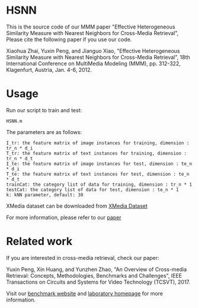 # HSNN
This is the source code of our MMM paper "Effective Heterogeneous Similarity Measure with Nearest Neighbors for Cross-Media Retrieval", Please cite the following paper if you use our code.

Xiaohua Zhai, Yuxin Peng, and Jianguo Xiao, "Effective Heterogeneous Similarity Measure with Nearest Neighbors for Cross-Media Retrieval", 18th International Conference on MultiMedia Modeling (MMM), pp. 312-322, Klagenfurt, Austria, Jan. 4-6, 2012. 

# Usage
Run our script to train and test:
 
    HSNN.m

The parameters are as follows:

    I_tr: the feature matrix of image instances for training, dimension : tr_n * d_i
    T_tr: the feature matrix of text instances for training, dimension : tr_n * d_t
    I_te: the feature matrix of image instances for test, dimension : te_n * d_i
    T_te: the feature matrix of text instances for test, dimension : te_n * d_t
    trainCat: the category list of data for training, dimension : tr_n * 1
    testCat: the category list of data for test, dimension : te_n * 1
    k: kNN parameter, default: 30

XMedia dataset can be downloaded from [XMedia Dataset](http://www.icst.pku.edu.cn/mipl/xmedia)

For more information, please refer to our [paper](http://www.icst.pku.edu.cn/mipl/tiki-download_file.php?fileId=289)

# Related work
If you are interested in cross-media retrieval, check our paper:

Yuxin Peng, Xin Huang, and Yunzhen Zhao, "An Overview of Cross-media Retrieval: Concepts, Methodologies, Benchmarks and Challenges", IEEE Transactions on Circuits and Systems for Video Technology (TCSVT), 2017.

Visit our [benchmark website](http://www.icst.pku.edu.cn/mipl/xmedia) and [laboratory homepage](http://www.icst.pku.edu.cn/mipl) for more information.
